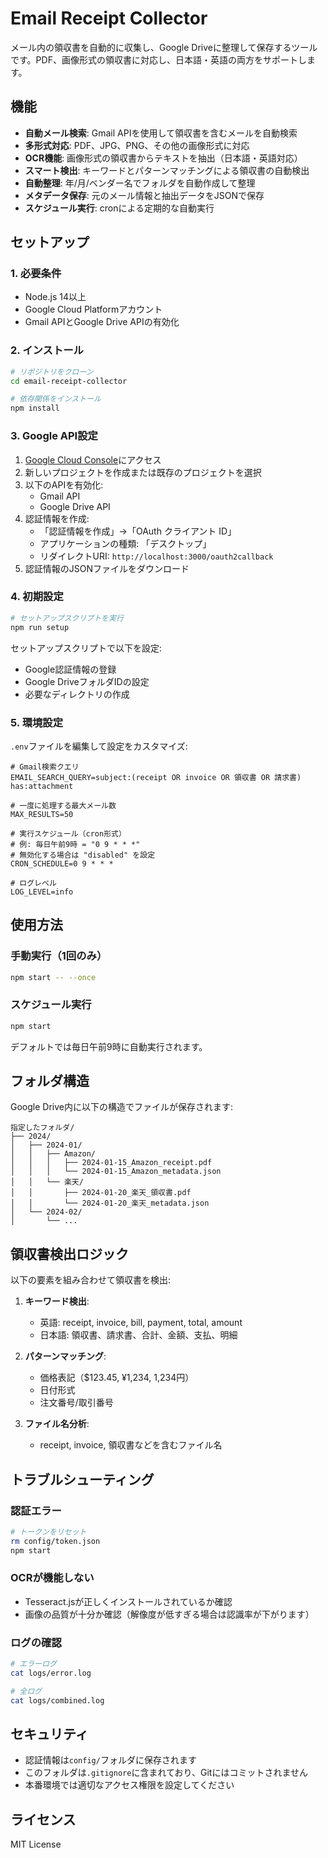 # Email Receipt Collector

メール内の領収書を自動的に収集し、Google Driveに整理して保存するツールです。PDF、画像形式の領収書に対応し、日本語・英語の両方をサポートします。

## 機能

- **自動メール検索**: Gmail APIを使用して領収書を含むメールを自動検索
- **多形式対応**: PDF、JPG、PNG、その他の画像形式に対応
- **OCR機能**: 画像形式の領収書からテキストを抽出（日本語・英語対応）
- **スマート検出**: キーワードとパターンマッチングによる領収書の自動検出
- **自動整理**: 年/月/ベンダー名でフォルダを自動作成して整理
- **メタデータ保存**: 元のメール情報と抽出データをJSONで保存
- **スケジュール実行**: cronによる定期的な自動実行

## セットアップ

### 1. 必要条件

- Node.js 14以上
- Google Cloud Platformアカウント
- Gmail APIとGoogle Drive APIの有効化

### 2. インストール

```bash
# リポジトリをクローン
cd email-receipt-collector

# 依存関係をインストール
npm install
```

### 3. Google API設定

1. [Google Cloud Console](https://console.cloud.google.com/)にアクセス
2. 新しいプロジェクトを作成または既存のプロジェクトを選択
3. 以下のAPIを有効化:
   - Gmail API
   - Google Drive API
4. 認証情報を作成:
   - 「認証情報を作成」→「OAuth クライアント ID」
   - アプリケーションの種類: 「デスクトップ」
   - リダイレクトURI: `http://localhost:3000/oauth2callback`
5. 認証情報のJSONファイルをダウンロード

### 4. 初期設定

```bash
# セットアップスクリプトを実行
npm run setup
```

セットアップスクリプトで以下を設定:
- Google認証情報の登録
- Google DriveフォルダIDの設定
- 必要なディレクトリの作成

### 5. 環境設定

`.env`ファイルを編集して設定をカスタマイズ:

```env
# Gmail検索クエリ
EMAIL_SEARCH_QUERY=subject:(receipt OR invoice OR 領収書 OR 請求書) has:attachment

# 一度に処理する最大メール数
MAX_RESULTS=50

# 実行スケジュール（cron形式）
# 例: 毎日午前9時 = "0 9 * * *"
# 無効化する場合は "disabled" を設定
CRON_SCHEDULE=0 9 * * *

# ログレベル
LOG_LEVEL=info
```

## 使用方法

### 手動実行（1回のみ）

```bash
npm start -- --once
```

### スケジュール実行

```bash
npm start
```

デフォルトでは毎日午前9時に自動実行されます。

## フォルダ構造

Google Drive内に以下の構造でファイルが保存されます:

```
指定したフォルダ/
├── 2024/
│   ├── 2024-01/
│   │   ├── Amazon/
│   │   │   ├── 2024-01-15_Amazon_receipt.pdf
│   │   │   └── 2024-01-15_Amazon_metadata.json
│   │   └── 楽天/
│   │       ├── 2024-01-20_楽天_領収書.pdf
│   │       └── 2024-01-20_楽天_metadata.json
│   └── 2024-02/
│       └── ...
```

## 領収書検出ロジック

以下の要素を組み合わせて領収書を検出:

1. **キーワード検出**:
   - 英語: receipt, invoice, bill, payment, total, amount
   - 日本語: 領収書、請求書、合計、金額、支払、明細

2. **パターンマッチング**:
   - 価格表記（$123.45, ¥1,234, 1,234円）
   - 日付形式
   - 注文番号/取引番号

3. **ファイル名分析**:
   - receipt, invoice, 領収書などを含むファイル名

## トラブルシューティング

### 認証エラー

```bash
# トークンをリセット
rm config/token.json
npm start
```

### OCRが機能しない

- Tesseract.jsが正しくインストールされているか確認
- 画像の品質が十分か確認（解像度が低すぎる場合は認識率が下がります）

### ログの確認

```bash
# エラーログ
cat logs/error.log

# 全ログ
cat logs/combined.log
```

## セキュリティ

- 認証情報は`config/`フォルダに保存されます
- このフォルダは`.gitignore`に含まれており、Gitにはコミットされません
- 本番環境では適切なアクセス権限を設定してください

## ライセンス

MIT License